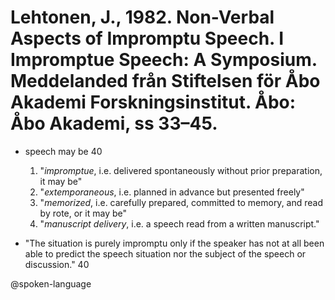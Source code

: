 # Lehtonen, J., 1982. Non-Verbal Aspects of Impromptu Speech. I Impromptue Speech: A Symposium. Meddelanded från Stiftelsen för Åbo Akademi Forskningsinstitut. Åbo: Åbo Akademi, ss 33–45. 

- speech may be 40
  1. "*impromptue*, i.e. delivered spontaneously without prior preparation, it may be"   
  2. "*extemporaneous*, i.e. planned in advance but presented freely"   
  3. "*memorized*, i.e. carefully prepared, committed to memory, and read by rote, or it may be"  
  4. "*manuscript delivery*, i.e. a speech read from a written manuscript."

- "The situation is purely impromptu only if the speaker has not at all been able to predict the speech situation nor the subject of the speech or discussion." 40

@spoken-language
